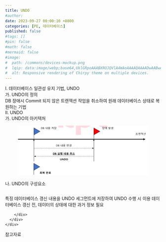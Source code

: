 ```yaml
---
title: UNDO
#author: 
date: 2023-09-27 00:00:10 +0800
categories: [PE, 데이터베이스]
published: false
#tags: []
#pin: false
#math: false
#mermaid: false
#image:
#  path: /commons/devices-mockup.png
#  lqip: data:image/webp;base64,UklGRpoAAABXRUJQVlA4WAoAAAAQAAAADwAABwAAQUxQSDIAAAARL0AmbZurmr57yyIiqE8oiG0bejIYEQTgqiDA9vqnsUSI6H+oAERp2HZ65qP/VIAWAFZQOCBCAAAA8AEAnQEqEAAIAAVAfCWkAALp8sF8rgRgAP7o9FDvMCkMde9PK7euH5M1m6VWoDXf2FkP3BqV0ZYbO6NA/VFIAAAA
#  alt: Responsive rendering of Chirpy theme on multiple devices.
---
```


<div class="post-wrap">
  <div class="para">
    <div class="para-title">
      I. 데이터베이스 일관성 유지 기법, UNDO
    </div>
    <div class="para-cntnt">
      <div class="para">
        <div class="para-title">
          가. UNDO의 정의
        </div>
        <div class="para-cntnt">
            DB 장애시 Commit 되지 않은 트랜잭션 작업을 취소하여 원래 데이터베이스 상태로 복원하는 기법
        </div>
      </div>
    </div>
  </div>
  
  <div class="para">
    <div class="para-title">
      II. UNDO
    </div>
    <div class="para-cntnt">
      <div class="para">
        <div class="para-title">
          가. UNDO의 아키텍처
        </div>
        <div class="para-cntnt">
          <figure class="post-figure">
            <img src="/assets/img/posts/UNDO.png" alt="UNDO">
<!--            <figcaption>Source: Unveiling the Metaverse: Exploring Emerging Trends, Multifaceted Perspectives, and Future Challenges</figcaption>-->
          </figure>
        </div>
      </div>
      <div class="para">
        <div class="para-title">
          나. UNDO의 구성요소
        </div>
        <div class="para-cntnt">
          <table class="post-table">
          </table>
          특징
  데이터베이스 갱신 내용을 UNDO 세그먼트에 저장하여 UNDO 수행 시 이용
  데이터베이스 갱신 전, 데이터의 상태에 대한 과거 정보 필요

        </div>
      </div>
    </div>
  </div>

  <div class="refr-wrap">
    <div class="refr-title">
        참고자료
    </div>
    <ol class="refr-list">
    <!--    <li>(나현식, 최대선) <a target="_blank" href="https://scienceon.kisti.re.kr/commons/util/originalView.do?cn=JAKO202225948430499&oCn=JAKO202225948430499&dbt=JAKO&journal=NJOU00291864">메타버스 보안 위협 요소 및 대응 방안 검토</a></li>-->
    <!--    <li>(M. Uddin, S. Manickam, H. Ullah, M. Obaidat and A. Dandoush) <a target="_blank" href="https://ieeexplore.ieee.org/abstract/document/10138386">Unveiling the Metaverse: Exploring Emerging Trends, Multifaceted Perspectives, and Future Challenges</a></li>-->
    </ol>
  </div>
</div>
